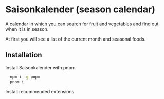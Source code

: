# Saisonkalender (season calendar)

A calendar in which you can search for fruit and vegetables and find out when it is in season.

At first you will see a list of the current month and seasonal foods.

## Installation

Install Saisonkalender with pnpm

```bash
  npm i -g pnpm
  pnpm i
```

Install recommended extensions
